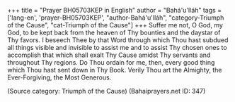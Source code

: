 +++
title = "Prayer BH05703KEP in English"
author = "Bahá'u'lláh"
tags = ['lang-en', 'prayer-BH05703KEP', "author-Bahá'u'lláh", "category-Triumph of the Cause", "cat-Triumph of the Cause"]
+++
Suffer me not, O God, my God, to be kept back from the heaven of Thy bounties and the daystar of Thy favors.  I beseech Thee by that Word through which Thou hast subdued all things visible and invisible to assist me and to assist Thy chosen ones to accomplish that which shall exalt Thy Cause amidst Thy servants and throughout Thy regions.  Do Thou ordain for me, then, every good thing which Thou hast sent down in Thy Book.
Verily Thou art the Almighty, the Ever-Forgiving, the Most Generous.

(Source category: Triumph of the Cause)
(Bahaiprayers.net ID: 347)

